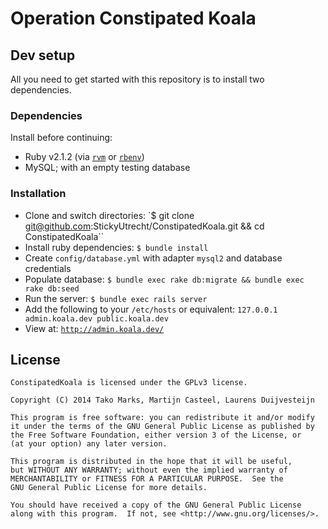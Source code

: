 # Operation Constipated Koala

## Dev setup

All you need to get started with this repository is to install two dependencies.

### Dependencies

Install before continuing:

 - Ruby v2.1.2 (via [`rvm`](http://rvm.io/) or [`rbenv`](https://github.com/sstephenson/rbenv))
 - MySQL; with an empty testing database

### Installation

 - Clone and switch directories: `$ git clone git@github.com:StickyUtrecht/ConstipatedKoala.git && cd ConstipatedKoala``
 - Install ruby dependencies: `$ bundle install`
 - Create `config/database.yml` with adapter `mysql2` and database credentials
 - Populate database: `$ bundle exec rake db:migrate && bundle exec rake db:seed`
 - Run the server: `$ bundle exec rails server`
 - Add the following to your `/etc/hosts` or equivalent: `127.0.0.1 admin.koala.dev public.koala.dev`
 - View at: [`http://admin.koala.dev/`](http://admin.koala.dev/)

## License

```
ConstipatedKoala is licensed under the GPLv3 license.

Copyright (C) 2014 Tako Marks, Martijn Casteel, Laurens Duijvesteijn

This program is free software: you can redistribute it and/or modify
it under the terms of the GNU General Public License as published by
the Free Software Foundation, either version 3 of the License, or
(at your option) any later version.

This program is distributed in the hope that it will be useful,
but WITHOUT ANY WARRANTY; without even the implied warranty of
MERCHANTABILITY or FITNESS FOR A PARTICULAR PURPOSE.  See the
GNU General Public License for more details.

You should have received a copy of the GNU General Public License
along with this program.  If not, see <http://www.gnu.org/licenses/>.
```
